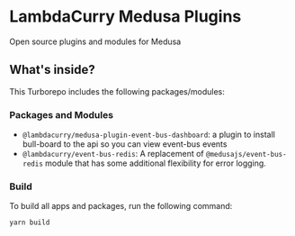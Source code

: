 # LambdaCurry Medusa Plugins

Open source plugins and modules for Medusa

## What's inside?

This Turborepo includes the following packages/modules:

### Packages and Modules

- `@lambdacurry/medusa-plugin-event-bus-dashboard`: a plugin to install bull-board to the api so you can view event-bus events
- `@lambdacurry/event-bus-redis`: A replacement of `@medusajs/event-bus-redis` module that has some additional flexibility for error logging.

### Build

To build all apps and packages, run the following command:

```bash
yarn build
```
